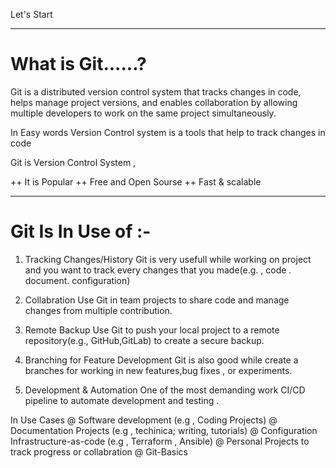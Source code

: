 
Let's Start
*********************************************************
# What is Git......?

Git is a distributed version control system that tracks changes in code, helps manage project versions,
 and enables collaboration by allowing multiple developers to work on the same project simultaneously.

In Easy words Version Control system is a tools that help to track changes in code

Git is Version Control System ,

++  It is Popular
++  Free and Open Sourse
++  Fast & scalable

**********************************************************
# Git Is In Use of :-
1. Tracking Changes/History 
Git is very usefull while working on project and you want to track every changes that you made(e.g. , code . document. configuration)

2. Collabration
Use Git in team projects to share code and manage changes
from multiple contribution.

3. Remote Backup
Use Git to push your local project to a remote repository(e.g., GitHub,GitLab) to create a secure backup.

4. Branching for Feature Development
Git is also good while create a branches for working in new features,bug fixes , or experiments.

5. Development & Automation
One of the most demanding work CI/CD pipeline to automate development and testing .

In Use Cases
@ Software development (e.g , Coding Projects)
@ Documentation Projects (e.g , techinica; writing, tutorials)
@ Configuration Infrastructure-as-code (e.g , Terraform , Ansible)
@ Personal Projects to track progress or collabration
@ Git-Basics
